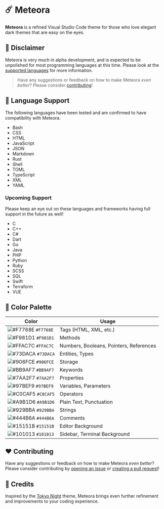 # ☄️ Meteora

**Meteora** is a refined Visual Studio Code theme for those who love elegant dark themes that are easy on the eyes.

## 🚧 Disclaimer

Meteora is very much in alpha development, and is expected to be unpolished for most programming languages at this time. Please look at the [supported languages](#📘-language-support) for more information.

> Have any suggestions or feedback on how to make Meteora _even better_? Please consider [contributing](#❤️-contributing)!

## 📘 Language Support

The following languages have been tested and are confirmed to have compatibility with Meteora.

- Bash
- CSS
- HTML
- JavaScript
- JSON
- Markdown
- Rust
- Shell
- TOML
- TypeScript
- XML
- YAML

### Upcoming Support

Please keep an eye out on these languages and frameworks having full support in the future as well!

- C
- C++
- C#
- Dart
- Go
- Java
- PHP
- Python
- Ruby
- SCSS
- SQL
- Swift
- Terraform
- VUE

## 🎨 Color Palette

| Color                                                               | Usage                                   |
| ------------------------------------------------------------------- | --------------------------------------- |
| ![#F7768E](https://place-hold.it/15/F7768E/F7768E?text=+) `#F7768E` | Tags (HTML, XML, etc.)                  |
| ![#F981D1](https://place-hold.it/15/F981D1/F981D1?text=+) `#F981D1` | Methods                                 |
| ![#FFAC7C](https://place-hold.it/15/FFAC7C/FFAC7C?text=+) `#FFAC7C` | Numbers, Booleans, Pointers, References |
| ![#73DACA](https://place-hold.it/15/73DACA/73DACA?text=+) `#73DACA` | Entities, Types                         |
| ![#906FCE](https://place-hold.it/15/906FCE/906FCE?text=+) `#906FCE` | Storage                                 |
| ![#BB9AF7](https://place-hold.it/15/BB9AF7/BB9AF7?text=+) `#BB9AF7` | Keywords                                |
| ![#7AA2F7](https://place-hold.it/15/7AA2F7/7AA2F7?text=+) `#7AA2F7` | Properties                              |
| ![#97BEF9](https://place-hold.it/15/97BEF9/97BEF9?text=+) `#97BEF9` | Variables, Parameters                   |
| ![#C0CAF5](https://place-hold.it/15/C0CAF5/C0CAF5?text=+) `#C0CAF5` | Operators                               |
| ![#A9B1D6](https://place-hold.it/15/A9B1D6/A9B1D6?text=+) `#A9B1D6` | Plain Text, Punctuation                 |
| ![#929BBA](https://place-hold.it/15/929BBA/929BBA?text=+) `#929BBA` | Strings                                 |
| ![#444B6A](https://place-hold.it/15/444B6A/444B6A?text=+) `#444B6A` | Comments                                |
| ![#15151B](https://place-hold.it/15/15151B/15151B?text=+) `#15151B` | Editor Background                       |
| ![#101013](https://place-hold.it/15/101013/101013?text=+) `#101013` | Sidebar, Terminal Background            |

## ❤️ Contributing

Have any suggestions or feedback on how to make Meteora _even better_? Please consider contributing by [opening an issue](https://github.com/pjmiravalle/meteora-vscode-theme/issues) or [creating a pull request](https://github.com/pjmiravalle/meteora-vscode-theme/pulls)!

## 🙌 Credits

Inspired by the [Tokyo Night](https://github.com/enkia/tokyo-night-vscode-theme) theme, Meteora brings even further refinement and improvements to your coding experience.
